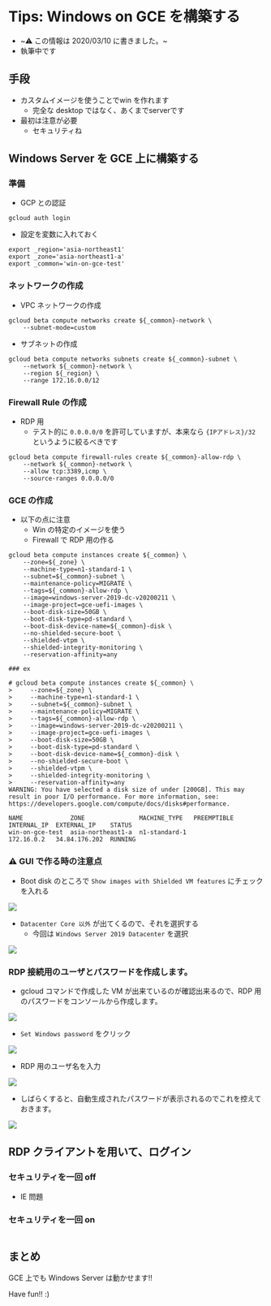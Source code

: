 # Tips: Windows on GCE を構築する

+ ~:warning: この情報は 2020/03/10 に書きました。~
+ 執筆中です

## 手段

+ カスタムイメージを使うことでwin を作れます
  + 完全な desktop ではなく、あくまでserverです
+ 最初は注意が必要
  + セキュリティね

## Windows Server を GCE 上に構築する

### 準備

+ GCP との認証

```
gcloud auth login
```

+ 設定を変数に入れておく

```
export _region='asia-northeast1'
export _zone='asia-northeast1-a'
export _common='win-on-gce-test'
```

### ネットワークの作成

+ VPC ネットワークの作成

```
gcloud beta compute networks create ${_common}-network \
    --subnet-mode=custom
```

+ サブネットの作成

```
gcloud beta compute networks subnets create ${_common}-subnet \
    --network ${_common}-network \
    --region ${_region} \
    --range 172.16.0.0/12
```

### Firewall Rule の作成

+ RDP 用
  + テスト的に `0.0.0.0/0` を許可していますが、本来なら `{IPアドレス}/32` というように絞るべきです

```
gcloud beta compute firewall-rules create ${_common}-allow-rdp \
    --network ${_common}-network \
    --allow tcp:3389,icmp \
    --source-ranges 0.0.0.0/0
```

### GCE の作成

+ 以下の点に注意
  + Win の特定のイメージを使う
  + Firewall で RDP 用の作る

```
gcloud beta compute instances create ${_common} \
    --zone=${_zone} \
    --machine-type=n1-standard-1 \
    --subnet=${_common}-subnet \
    --maintenance-policy=MIGRATE \
    --tags=${_common}-allow-rdp \
    --image=windows-server-2019-dc-v20200211 \
    --image-project=gce-uefi-images \
    --boot-disk-size=50GB \
    --boot-disk-type=pd-standard \
    --boot-disk-device-name=${_common}-disk \
    --no-shielded-secure-boot \
    --shielded-vtpm \
    --shielded-integrity-monitoring \
    --reservation-affinity=any
```
```
### ex

# gcloud beta compute instances create ${_common} \
>     --zone=${_zone} \
>     --machine-type=n1-standard-1 \
>     --subnet=${_common}-subnet \
>     --maintenance-policy=MIGRATE \
>     --tags=${_common}-allow-rdp \
>     --image=windows-server-2019-dc-v20200211 \
>     --image-project=gce-uefi-images \
>     --boot-disk-size=50GB \
>     --boot-disk-type=pd-standard \
>     --boot-disk-device-name=${_common}-disk \
>     --no-shielded-secure-boot \
>     --shielded-vtpm \
>     --shielded-integrity-monitoring \
>     --reservation-affinity=any
WARNING: You have selected a disk size of under [200GB]. This may result in poor I/O performance. For more information, see: https://developers.google.com/compute/docs/disks#performance.

NAME             ZONE               MACHINE_TYPE   PREEMPTIBLE  INTERNAL_IP  EXTERNAL_IP    STATUS
win-on-gce-test  asia-northeast1-a  n1-standard-1               172.16.0.2   34.84.176.202  RUNNING
```

### :warning: GUI で作る時の注意点

+ Boot disk のところで `Show images with Shielded VM features` にチェックを入れる

![](./images/compute_win-vm-01.png)

+ `Datacenter Core 以外` が出てくるので、それを選択する
  + 今回は `Windows Server 2019 Datacenter` を選択

![](./images/compute_win-vm-02.png)

### RDP 接続用のユーザとパスワードを作成します。

+ gcloud コマンドで作成した VM が出来ているのが確認出来るので、RDP 用のパスワードをコンソールから作成します。

![](./images/compute_win-vm-03.png)

+ `Set Windows password` をクリック

![](./images/compute_win-vm-04.png)

+ RDP 用のユーザ名を入力

![](./images/compute_win-vm-05.png)

+ しばらくすると、自動生成されたパスワードが表示されるのでこれを控えておきます。

![](./images/compute_win-vm-06.png)

## RDP クライアントを用いて、ログイン

### セキュリティを一回 off

+ IE 問題


### セキュリティを一回 on

```

```

## まとめ

GCE 上でも Windows Server は動かせます!!

Have fun!! :)
